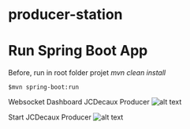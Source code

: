 # producer-station

# Run Spring Boot App
Before, run in root folder projet *mvn clean install*

    $mvn spring-boot:run

Websocket Dashboard JCDecaux Producer
![alt text](https://fouomene.com/producerdashboard.jpg)

Start JCDecaux Producer
![alt text](https://fouomene.com/startproducer.jpg) 
